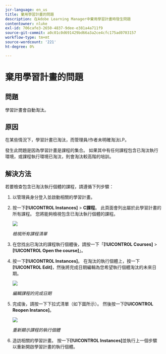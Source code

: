 ```yaml
---
jcr-language: en_us
title: 棄用學習計畫的問題
description: 在Adobe Learning Manager中棄用學習計畫時發生問題
contentowner: nluke
exl-id: 706cafe3-2650-4837-9dee-e381a4a711f9
source-git-commit: a0c01c0d691429bd66a3a2ce4cfc175ad0703157
workflow-type: tm+mt
source-wordcount: '221'
ht-degree: 0%

---
```


# 棄用學習計畫的問題

## 問題

學習計畫會自動淘汰。

## 原因

在某些情況下，學習計畫已淘汰，而管理員/作者未明確淘汰LP。

發生此問題是因為學習計畫是課程的集合。 如果其中有任何課程包含已淘汰執行環境，或課程執行環境已淘汰，則會淘汰較高階的培訓。

## 解決方法

若要檢查包含已淘汰執行個體的課程，請遵循下列步驟：

1. 以管理員身分登入並啟動相關的學習計畫。

1. 按一下&#x200B;**[!UICONTROL Instances]** > **C課程**。 此頁面會列出屬於此學習計畫的所有課程。 您將能夠檢視包含已淘汰執行個體的課程。

   ![](assets/retired-instance.png)

   *檢視所有課程清單*

1. 在您找出已淘汰的課程執行個體後，請按一下「**[!UICONTROL Courses]** > **[!UICONTROL Open the course]**」。

1. 按一下&#x200B;**[!UICONTROL Instances]**。 在淘汰的執行個體上，按一下&#x200B;**[!UICONTROL Edit]**，然後將完成日期編輯為您希望執行個體淘汰的未來日期。

   ![](assets/completion-date.png)

   *編輯課程的完成日期*

1. 完成後，請按一下下拉式清單（如下圖所示）。 然後按一下&#x200B;**[!UICONTROL Reopen Instance]**。

   ![](assets/re-open-instance.png)

   *重新顯示課程的執行個體*

1. 造訪相關的學習計畫。 按一下&#x200B;**[!UICONTROL Instances]**&#x200B;並執行上一個步驟以重新開啟學習計畫的執行個體。
